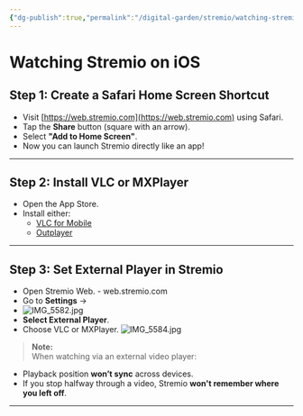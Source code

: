 ```yaml
---
{"dg-publish":true,"permalink":"/digital-garden/stremio/watching-stremio-on-i-os/","title":"Watching Stremio on iOS","tags":["stremio ios"]}
---
```



# Watching Stremio on iOS

## Step 1: Create a Safari Home Screen Shortcut
- Visit [https://web.stremio.com](https://web.stremio.com) using Safari.
- Tap the **Share** button (square with an arrow).
- Select **"Add to Home Screen"**.
- Now you can launch Stremio directly like an app!

---

## Step 2: Install VLC or MXPlayer
- Open the App Store.
- Install either:
  - [VLC for Mobile](https://apps.apple.com/app/vlc-for-mobile/id650377962)  
  - [Outplayer]([https://apps.apple.com/app/mx-player/id922939805](https://apps.apple.com/us/app/outplayer/id1449923287))

---

## Step 3: Set External Player in Stremio
- Open Stremio Web. - web.stremio.com
- Go to **Settings** →
- ![IMG_5582.jpg](/img/user/Assets/IMG_5582.jpg)
- **Select External Player**.
- Choose VLC or MXPlayer.
![IMG_5584.jpg](/img/user/Assets/IMG_5584.jpg)
> **Note:**  
When watching via an external video player:
- Playback position **won’t sync** across devices.
- If you stop halfway through a video, Stremio **won't remember where you left off**.

---